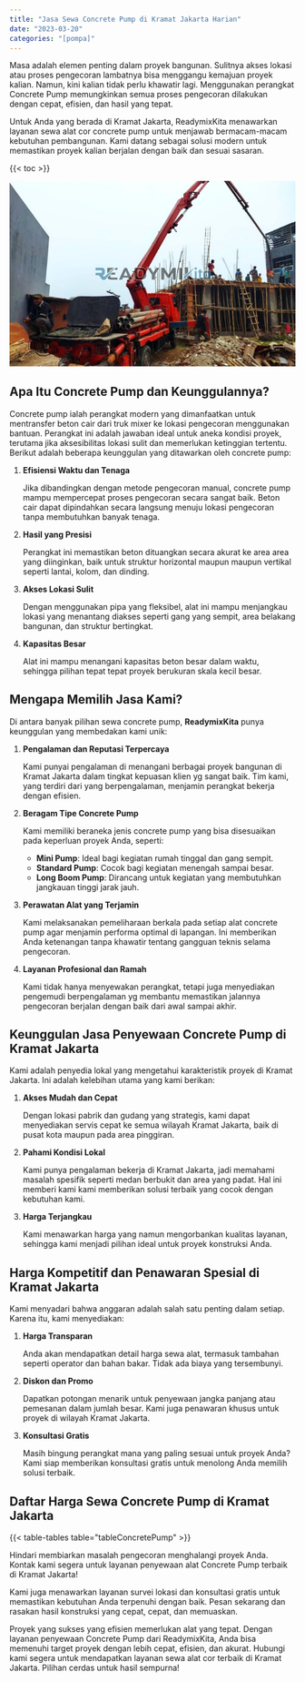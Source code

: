 ```yaml
---
title: "Jasa Sewa Concrete Pump di Kramat Jakarta Harian"
date: "2023-03-20"
categories: "[pompa]"
---
```


Masa adalah elemen penting dalam proyek bangunan. Sulitnya akses lokasi atau proses pengecoran lambatnya bisa menggangu kemajuan proyek kalian. Namun, kini kalian tidak perlu khawatir lagi. Menggunakan perangkat Concrete Pump memungkinkan semua proses pengecoran dilakukan dengan cepat, efisien, dan hasil yang tepat.

Untuk Anda yang berada di Kramat Jakarta, ReadymixKita menawarkan layanan sewa alat cor concrete pump untuk menjawab bermacam-macam kebutuhan pembangunan. Kami datang sebagai solusi modern untuk memastikan proyek kalian berjalan dengan baik dan sesuai sasaran.

{{< toc >}}

![Jasa Sewa Concrete Pump di Kramat Jakarta Harian](/images/pompa/sewa-pompa-14.jpg)

## Apa Itu Concrete Pump dan Keunggulannya?

Concrete pump ialah perangkat modern yang dimanfaatkan untuk mentransfer beton cair dari truk mixer ke lokasi pengecoran menggunakan bantuan. Perangkat ini adalah jawaban ideal untuk aneka kondisi proyek, terutama jika aksesibilitas lokasi sulit dan memerlukan ketinggian tertentu. Berikut adalah beberapa keunggulan yang ditawarkan oleh concrete pump:

1. **Efisiensi Waktu dan Tenaga**

   Jika dibandingkan dengan metode pengecoran manual, concrete pump mampu mempercepat proses pengecoran secara sangat baik. Beton cair dapat dipindahkan secara langsung menuju lokasi pengecoran tanpa membutuhkan banyak tenaga.

2. **Hasil yang Presisi**

   Perangkat ini memastikan beton dituangkan secara akurat ke area area yang diinginkan, baik untuk struktur horizontal maupun maupun vertikal seperti lantai, kolom, dan dinding.

3. **Akses Lokasi Sulit**

   Dengan menggunakan pipa yang fleksibel, alat ini mampu menjangkau lokasi yang menantang diakses seperti gang yang sempit, area belakang bangunan, dan struktur bertingkat.

4. **Kapasitas Besar**

   Alat ini mampu menangani kapasitas beton besar dalam waktu, sehingga pilihan tepat tepat proyek berukuran skala kecil besar.

## Mengapa Memilih Jasa Kami?

Di antara banyak pilihan sewa concrete pump, **ReadymixKita** punya keunggulan yang membedakan kami unik:

1. **Pengalaman dan Reputasi Terpercaya**

   Kami punyai pengalaman di menangani berbagai proyek bangunan di Kramat Jakarta dalam tingkat kepuasan klien yg sangat baik. Tim kami, yang terdiri dari yang berpengalaman, menjamin perangkat bekerja dengan efisien.

2. **Beragam Tipe Concrete Pump**

   Kami memiliki beraneka jenis concrete pump yang bisa disesuaikan pada keperluan proyek Anda, seperti:
   - **Mini Pump**: Ideal bagi kegiatan rumah tinggal dan gang sempit.
   - **Standard Pump**: Cocok bagi kegiatan menengah sampai besar.
   - **Long Boom Pump**: Dirancang untuk kegiatan yang membutuhkan jangkauan tinggi jarak jauh.

3. **Perawatan Alat yang Terjamin**

   Kami melaksanakan pemeliharaan berkala pada setiap alat concrete pump agar menjamin performa optimal di lapangan. Ini memberikan Anda ketenangan tanpa khawatir tentang gangguan teknis selama pengecoran.

4. **Layanan Profesional dan Ramah**

   Kami tidak hanya menyewakan perangkat, tetapi juga menyediakan pengemudi berpengalaman yg membantu memastikan jalannya pengecoran berjalan dengan baik dari awal sampai akhir.

## Keunggulan Jasa Penyewaan Concrete Pump di Kramat Jakarta

Kami adalah penyedia lokal yang mengetahui karakteristik proyek di Kramat Jakarta. Ini adalah kelebihan utama yang kami berikan:

1. **Akses Mudah dan Cepat**

   Dengan lokasi pabrik dan gudang yang strategis, kami dapat menyediakan servis cepat ke semua wilayah Kramat Jakarta, baik di pusat kota maupun pada area pinggiran.

2. **Pahami Kondisi Lokal**

   Kami punya pengalaman bekerja di Kramat Jakarta, jadi memahami masalah spesifik seperti medan berbukit dan area yang padat. Hal ini memberi kami kami memberikan solusi terbaik yang cocok dengan kebutuhan kami.

3. **Harga Terjangkau**

   Kami menawarkan harga yang namun mengorbankan kualitas layanan, sehingga kami menjadi pilihan ideal untuk proyek konstruksi Anda.

## Harga Kompetitif dan Penawaran Spesial di Kramat Jakarta

Kami menyadari bahwa anggaran adalah salah satu penting dalam setiap. Karena itu, kami menyediakan:

1. **Harga Transparan**

   Anda akan mendapatkan detail harga sewa alat, termasuk tambahan seperti operator dan bahan bakar. Tidak ada biaya yang tersembunyi.

2. **Diskon dan Promo**

   Dapatkan potongan menarik untuk penyewaan jangka panjang atau pemesanan dalam jumlah besar. Kami juga penawaran khusus untuk proyek di wilayah Kramat Jakarta.

3. **Konsultasi Gratis**

   Masih bingung perangkat mana yang paling sesuai untuk proyek Anda? Kami siap memberikan konsultasi gratis untuk menolong Anda memilih solusi terbaik.

## Daftar Harga Sewa Concrete Pump di Kramat Jakarta

{{< table-tables table="tableConcretePump" >}}

Hindari membiarkan masalah pengecoran menghalangi proyek Anda. Kontak kami segera untuk layanan penyewaan alat Concrete Pump terbaik di Kramat Jakarta!

Kami juga menawarkan layanan survei lokasi dan konsultasi gratis untuk memastikan kebutuhan Anda terpenuhi dengan baik. Pesan sekarang dan rasakan hasil konstruksi yang cepat, cepat, dan memuaskan.

Proyek yang sukses yang efisien memerlukan alat yang tepat. Dengan layanan penyewaan Concrete Pump dari ReadymixKita, Anda bisa memenuhi target proyek dengan lebih cepat, efisien, dan akurat. Hubungi kami segera untuk mendapatkan layanan sewa alat cor terbaik di Kramat Jakarta. Pilihan cerdas untuk hasil sempurna!